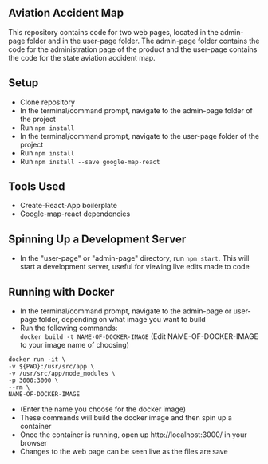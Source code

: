 ## Aviation Accident Map
This repository contains code for two web pages, located in the admin-page folder and in the user-page folder.  The admin-page folder contains the code for the administration page of the product and the user-page contains the code for the state aviation accident map.

## Setup
- Clone repository
- In the terminal/command prompt, navigate to the admin-page folder of the project
- Run `npm install`
- In the terminal/command prompt, navigate to the user-page folder of the project
- Run `npm install`
- Run `npm install --save google-map-react`

## Tools Used
- Create-React-App boilerplate
- Google-map-react dependencies

## Spinning Up a Development Server
- In the "user-page" or "admin-page" directory, run `npm start`.  This will start a development server, useful for viewing live edits made to code

## Running with Docker
- In the terminal/command prompt, navigate to the admin-page or user-page folder, depending on what image you want to build
- Run the following commands: <br />
`docker build -t NAME-OF-DOCKER-IMAGE` (Edit NAME-OF-DOCKER-IMAGE to your image name of choosing) <br />
```
docker run -it \
-v ${PWD}:/usr/src/app \
-v /usr/src/app/node_modules \
-p 3000:3000 \
--rm \
NAME-OF-DOCKER-IMAGE
```
- (Enter the name you choose for the docker image)
- These commands will build the docker image and then spin up a container
- Once the container is running, open up http://localhost:3000/ in your browser
- Changes to the web page can be seen live as the files are save
